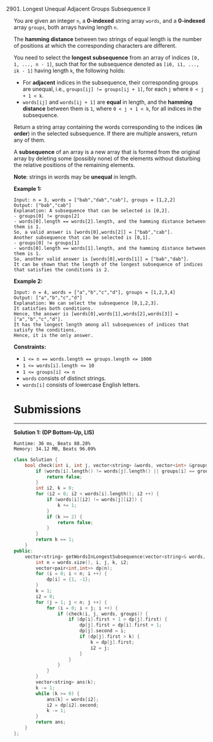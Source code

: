 2901. Longest Unequal Adjacent Groups Subsequence II

You are given an integer `n`, a **0-indexed** string array `words`, and a **0-indexed** array `groups`, both arrays having length `n`.

The **hamming distance** between two strings of equal length is the number of positions at which the corresponding characters are different.

You need to select the **longest subsequence** from an array of indices `[0, 1, ..., n - 1]`, such that for the subsequence denoted as `[i0, i1, ..., ik - 1]` having length `k`, the following holds:

* For **adjacent** indices in the subsequence, their corresponding groups are unequal, i.e., `groups[ij] != groups[ij + 1]`, for each `j` where `0 < j + 1 < k`.
* `words[ij]` and `words[ij + 1]` are **equal** in length, and the **hamming distance** between them is `1`, where `0 < j + 1 < k`, for all indices in the subsequence.

Return a string array containing the words corresponding to the indices (**in order**) in the selected subsequence. If there are multiple answers, return any of them.

A **subsequence** of an array is a new array that is formed from the original array by deleting some (possibly none) of the elements without disturbing the relative positions of the remaining elements.

**Note**: strings in words may be **unequal** in length.

 

**Example 1:**
```
Input: n = 3, words = ["bab","dab","cab"], groups = [1,2,2]
Output: ["bab","cab"]
Explanation: A subsequence that can be selected is [0,2].
- groups[0] != groups[2]
- words[0].length == words[2].length, and the hamming distance between them is 1.
So, a valid answer is [words[0],words[2]] = ["bab","cab"].
Another subsequence that can be selected is [0,1].
- groups[0] != groups[1]
- words[0].length == words[1].length, and the hamming distance between them is 1.
So, another valid answer is [words[0],words[1]] = ["bab","dab"].
It can be shown that the length of the longest subsequence of indices that satisfies the conditions is 2.  
```

**Example 2:**
```
Input: n = 4, words = ["a","b","c","d"], groups = [1,2,3,4]
Output: ["a","b","c","d"]
Explanation: We can select the subsequence [0,1,2,3].
It satisfies both conditions.
Hence, the answer is [words[0],words[1],words[2],words[3]] = ["a","b","c","d"].
It has the longest length among all subsequences of indices that satisfy the conditions.
Hence, it is the only answer.
```

**Constraints:**

* `1 <= n == words.length == groups.length <= 1000`
* `1 <= words[i].length <= 10`
* `1 <= groups[i] <= n`
* `words` consists of distinct strings.
* `words[i]` consists of lowercase English letters.

# Submissions
---
**Solution 1: (DP Bottom-Up, LIS)**
```
Runtime: 36 ms, Beats 88.28%
Memory: 34.12 MB, Beats 96.09%
```
```c++
class Solution {
    bool check(int i, int j, vector<string> &words, vector<int> &groups) {
        if (words[i].length() != words[j].length() || groups[i] == groups[j]) {
            return false;
        }
        int i2, k = 0;
        for (i2 = 0; i2 < words[i].length(); i2 ++) {
            if (words[i][i2] != words[j][i2]) {
                k += 1;
            }
            if (k >= 2) {
                return false;
            }
        }
        return k == 1;
    }
public:
    vector<string> getWordsInLongestSubsequence(vector<string>& words, vector<int>& groups) {
        int n = words.size(), i, j, k, i2;
        vector<pair<int,int>> dp(n);
        for (i = 0; i < n; i ++) {
            dp[i] = {1, -1};
        }
        k = 1;
        i2 = 0;
        for (j = 1; j < n; j ++) {
            for (i = 0; i < j; i ++) {
                if (check(i, j, words, groups)) {
                    if (dp[i].first + 1 > dp[j].first) {
                        dp[j].first = dp[i].first + 1;
                        dp[j].second = i;
                        if (dp[j].first > k) {
                            k = dp[j].first;
                            i2 = j;
                        }
                    }
                }
            }
        }
        vector<string> ans(k);
        k -= 1;
        while (k >= 0) {
            ans[k] = words[i2];
            i2 = dp[i2].second;
            k -= 1;
        }
        return ans;
    }
};
```
